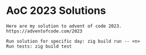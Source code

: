 # AoC 2023 Solutions

```
Here are my solution to advent of code 2023.
https://adventofcode.com/2023

Run solution for specific day: zig build run -- <n>
Run tests: zig build test
```

